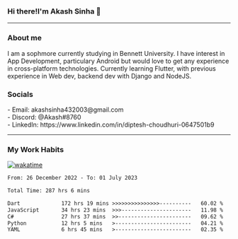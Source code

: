 <h3>Hi there!I'm Akash Sinha 👋</h3>

--- 

<h3>About me</h3>
I am a sophmore currently studying in Bennett University. I have interest in App Development, particulary Android but would love to get any experience in cross-platform technologies. Currently learning Flutter, with previous experience in Web dev, backend dev with Django and NodeJS.

<h3>Socials</h3>
 - Email: akashsinha432003@gmail.com<br>
 - Discord: @Akash#8760<br>
 - LinkedIn: https://www.linkedin.com/in/diptesh-choudhuri-0647501b9<br>


---

<h3>My Work Habits</h3>

[![wakatime](https://wakatime.com/badge/user/938b2951-49cf-4810-9b9e-c17cde3d3343.svg)](https://wakatime.com/@938b2951-49cf-4810-9b9e-c17cde3d3343)

<!--START_SECTION:waka-->

```txt
From: 26 December 2022 - To: 01 July 2023

Total Time: 287 hrs 6 mins

Dart             172 hrs 19 mins >>>>>>>>>>>>>>>----------   60.02 %
JavaScript       34 hrs 23 mins  >>>----------------------   11.98 %
C#               27 hrs 37 mins  >>-----------------------   09.62 %
Python           12 hrs 5 mins   >------------------------   04.21 %
YAML             6 hrs 45 mins   >------------------------   02.35 %
```

<!--END_SECTION:waka-->

